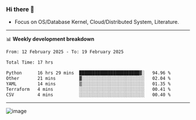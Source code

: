 ### Hi there 👋
<!-- * Daily Meditation via Leetcode/Competitive-Programming. -->
* Focus on OS/Database Kernel, Cloud/Distributed System, Literature.

-------

📊 **Weekly development breakdown**
<!--START_SECTION:waka-->

```txt
From: 12 February 2025 - To: 19 February 2025

Total Time: 17 hrs

Python      16 hrs 29 mins  ███████████████████████▓░   94.96 %
Other       21 mins         ▓░░░░░░░░░░░░░░░░░░░░░░░░   02.04 %
YAML        14 mins         ▒░░░░░░░░░░░░░░░░░░░░░░░░   01.35 %
Terraform   4 mins          ░░░░░░░░░░░░░░░░░░░░░░░░░   00.41 %
CSV         4 mins          ░░░░░░░░░░░░░░░░░░░░░░░░░   00.40 %
```

<!--END_SECTION:waka-->

-------

<!-- [![Leetcode Stats](https://leetcard.jacoblin.cool/hzhang413?font=Fira+Mono)](https://leetcode.com/fxrc) -->
![image](./cyberpunk-ghost-in-the-shell.gif)
<!--![image](./gis-archive.png)-->
